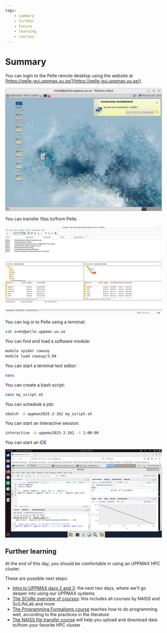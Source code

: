 ```yaml
---
tags:
    - summary
    - further
    - future
    - learning
    - courses
---
```


# Summary

You can login to the Pelle remote desktop using the website
at [https://pelle-gui.uppmax.uu.se/](https://pelle-gui.uppmax.uu.se/).

![Pelle's remote desktop](sessions/pelle_remote_desktop.png)

You can transfer files to/from Pelle.

![FileZilla](sessions/filezilla_login_to_pelle.png)

You can log in to Pelle using a terminal:

```bash
ssh sven@pelle.uppmax.uu.se
```

You can find and load a software module:

```bash
module spider cowsay
module load cowsay/3.04
```

You can start a terminal text editor:

```bash
nano
```

You can create a bash script:

```bash
nano my_script.sh
```

You can schedule a job:

```bash
sbatch -A uppmax2025-2-262 my_script.sh
```

You can start an interactive session:

```bash
interactive -A uppmax2025-2-262 -t 1:00:00
```

You can start an IDE

![RStudio in action](sessions/rstudio_in_action.png)

## Further learning

At the end of this day, you should be comfortable in using an UPPMAX
HPC cluster.

These are possible next steps:

- [Intro to UPPMAX days 2 and 3](https://docs.uppmax.uu.se/courses_workshops/uppmax_intro_course/):
  the next two days, where we'll go deeper into using our UPPMAX systems
- [The SCoRe overview of courses](https://nbisweden.github.io/SCoRe_user_doc/courses/):
  this includes all courses by NAISS and SciLifeLab and more
- [The Programming Formalisms course](https://uppmax.github.io/programming_formalisms/)
  teaches how to do programming well, according to the practices in the
  literature
- [The NAISS file transfer course](https://uppmax.github.io/naiss_file_transfer_course/)
  will help you upload and download data to/from your favorite HPC cluster
